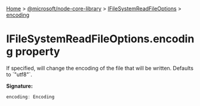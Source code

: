 [Home](./index) &gt; [@microsoft/node-core-library](./node-core-library.md) &gt; [IFileSystemReadFileOptions](./node-core-library.ifilesystemreadfileoptions.md) &gt; [encoding](./node-core-library.ifilesystemreadfileoptions.encoding.md)

# IFileSystemReadFileOptions.encoding property

If specified, will change the encoding of the file that will be written. Defaults to \`"utf8"\`.

**Signature:**
```javascript
encoding: Encoding
```

